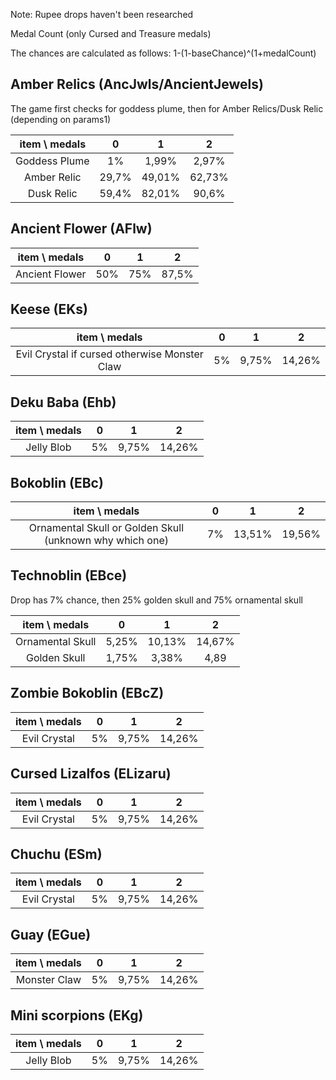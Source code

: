 Note: Rupee drops haven't been researched

Medal Count (only Cursed and Treasure medals)

The chances are calculated as follows: 1-(1-baseChance)^(1+medalCount)
## Amber Relics (AncJwls/AncientJewels)
The game first checks for goddess plume, then for Amber Relics/Dusk Relic (depending on params1)

item \\ medals | 0 | 1 | 2 
:----: | :-----: | :----: | :----:
Goddess Plume | 1% | 1,99% | 2,97%
Amber Relic | 29,7% | 49,01% | 62,73%
Dusk Relic | 59,4% | 82,01% | 90,6%

## Ancient Flower (AFlw)
item \\ medals | 0 | 1 | 2
:----: | :-----: | :----: | :----:
Ancient Flower | 50% | 75% | 87,5%

## Keese (EKs)
item \\ medals | 0 | 1 | 2
:----: | :-----: | :----: | :----:
Evil Crystal if cursed otherwise Monster Claw | 5% | 9,75% | 14,26%

## Deku Baba (Ehb)
item \\ medals | 0 | 1 | 2
:----: | :-----: | :----: | :----:
Jelly Blob | 5% | 9,75% | 14,26%

## Bokoblin (EBc)
item \\ medals | 0 | 1 | 2
:----: | :-----: | :----: | :----:
Ornamental Skull or Golden Skull (unknown why which one) | 7% | 13,51% | 19,56%

## Technoblin (EBce)
Drop has 7% chance, then 25% golden skull and 75% ornamental skull

item \\ medals | 0 | 1 | 2
:----: | :-----: | :----: | :----:
Ornamental Skull | 5,25% | 10,13% | 14,67%
Golden Skull | 1,75% | 3,38% | 4,89

## Zombie Bokoblin (EBcZ)
item \\ medals | 0 | 1 | 2
:----: | :-----: | :----: | :----:
Evil Crystal | 5% | 9,75% | 14,26%

## Cursed Lizalfos (ELizaru)
item \\ medals | 0 | 1 | 2
:----: | :-----: | :----: | :----:
Evil Crystal | 5% | 9,75% | 14,26%

## Chuchu (ESm)
item \\ medals | 0 | 1 | 2
:----: | :-----: | :----: | :----:
Evil Crystal | 5% | 9,75% | 14,26%

## Guay (EGue)
item \\ medals | 0 | 1 | 2
:----: | :-----: | :----: | :----:
Monster Claw | 5% | 9,75% | 14,26%

## Mini scorpions (EKg)
item \\ medals | 0 | 1 | 2
:----: | :-----: | :----: | :----:
Jelly Blob | 5% | 9,75% | 14,26%